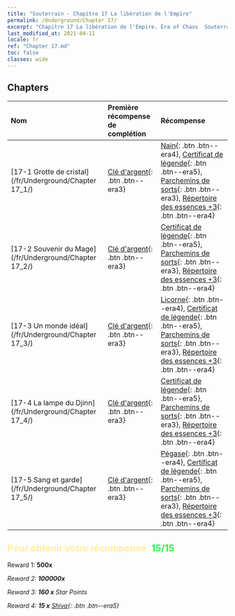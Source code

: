 ```yaml
---
title: "Souterrain - Chapitre 17 La libération de l'Empire"
permalink: /Underground/Chapter 17/
excerpt: "Chapitre 17 La libération de l'Empire. Era of Chaos  Souterrain - Chapitre 17. La libération de l'Empire"
last_modified_at: 2021-04-11
locale: fr
ref: "Chapter 17.md"
toc: false
classes: wide
---
```


## Chapters

  | Nom |  Première récompense de complétion | Récompense |
  |:------------|:------------|:------------| 
  | [17-1 Grotte de cristal](/fr/Underground/Chapter 17_1/) | [Clé d'argent](/fr/Items/con_693/){: .btn .btn--era3} | [Nain](/fr/Items/unt_200/){: .btn .btn--era4}, [Certificat de légende](/fr/Items/mat_67/){: .btn .btn--era5}, [Parchemins de sorts](/fr/Items/con_694/){: .btn .btn--era3}, [Répertoire des essences +3](/fr/Items/mat_60/){: .btn .btn--era4} |
  | [17-2 Souvenir du Mage](/fr/Underground/Chapter 17_2/) | [Clé d'argent](/fr/Items/con_693/){: .btn .btn--era3} | [Certificat de légende](/fr/Items/mat_67/){: .btn .btn--era5}, [Parchemins de sorts](/fr/Items/con_694/){: .btn .btn--era3}, [Répertoire des essences +3](/fr/Items/mat_60/){: .btn .btn--era4} |
  | [17-3 Un monde idéal](/fr/Underground/Chapter 17_3/) | [Clé d'argent](/fr/Items/con_693/){: .btn .btn--era3} | [Licorne](/fr/Items/unt_204/){: .btn .btn--era4}, [Certificat de légende](/fr/Items/mat_67/){: .btn .btn--era5}, [Parchemins de sorts](/fr/Items/con_694/){: .btn .btn--era3}, [Répertoire des essences +3](/fr/Items/mat_60/){: .btn .btn--era4} |
  | [17-4 La lampe du Djinn](/fr/Underground/Chapter 17_4/) | [Clé d'argent](/fr/Items/con_693/){: .btn .btn--era3} | [Certificat de légende](/fr/Items/mat_67/){: .btn .btn--era5}, [Parchemins de sorts](/fr/Items/con_694/){: .btn .btn--era3}, [Répertoire des essences +3](/fr/Items/mat_60/){: .btn .btn--era4} |
  | [17-5 Sang et garde](/fr/Underground/Chapter 17_5/) | [Clé d'argent](/fr/Items/con_693/){: .btn .btn--era3} | [Pégase](/fr/Items/unt_202/){: .btn .btn--era4}, [Certificat de légende](/fr/Items/mat_67/){: .btn .btn--era5}, [Parchemins de sorts](/fr/Items/con_694/){: .btn .btn--era3}, [Répertoire des essences +3](/fr/Items/mat_60/){: .btn .btn--era4} |


## <span style="color: #ffeea0">Pour obtenir votre récompense :</span><span style="color: #27f73a">15/15</span>

 Reward 1:  **500x** <i class="fas fa-gem"/>

 Reward 2:  **100000x** <i class="fas fa-coins"/>

 Reward 3: **160 x** Star Points

 Reward 4: **15 x** [Shiva](/fr/Items/her_376/){: .btn .btn--era5}

